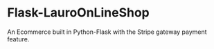 # Flask-LauroOnLineShop

An Ecommerce built in Python-Flask with the Stripe gateway payment feature.
